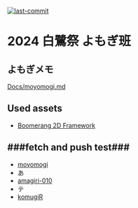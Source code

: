 [![last-commit](https://img.shields.io/github/last-commit/moyomogi/2024ShirasagiPuzzle)](https://github.com/moyomogi/2024ShirasagiPuzzle/commits/master)

# 2024 白鷺祭 よもぎ班

## よもぎメモ

[Docs/moyomogi.md](https://github.com/moyomogi/2024ShirasagiPuzzle/blob/master/Docs/moyomogi.md)

## Used assets

- [Boomerang 2D Framework](https://assetstore.unity.com/packages/templates/systems/boomerang-2d-framework-164608)

## ###fetch and push test###

- [moyomogi](https://github.com/moyomogi?tab=repositories)
- あ
- [amagiri-010](https://github.com/amagiri-010?tab=repositories)
- テ
- [komugiR](https://github.com/komugiR?tab=repositories)
